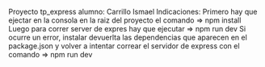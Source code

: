 Proyecto tp_express
alumno: Carrillo Ismael
Indicaciones:
Primero hay que ejectar en la consola en la raiz del proyecto el comando =>  npm install
Luego para correr server de expres hay que ejecutar  => npm run dev
Si ocurre un error, instalar devuerlta las dependencias que aparecen en el package.json y volver a intentar correar el servidor de express con el comando => npm run dev

